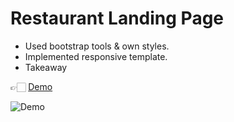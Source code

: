 # Restaurant Landing Page

- Used bootstrap tools & own styles.
- Implemented responsive template.
- Takeaway

👉🏻 [Demo](https://yaninatrekhleb.github.io/restaurant-website/)

![Demo](img/demo.gif)
